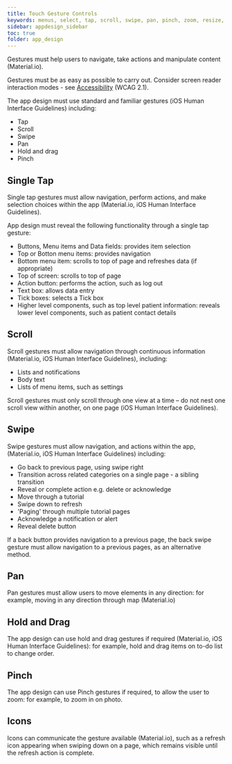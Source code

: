 ```yaml
---
title: Touch Gesture Controls
keywords: menus, select, tap, scroll, swipe, pan, pinch, zoom, resize, elements, components, behaviour,
sidebar: appdesign_sidebar
toc: true
folder: app_design 
---
```


Gestures must help users to navigate, take actions and manipulate content (Material.io).   

Gestures must be as easy as possible to carry out. Consider screen reader interaction modes - see [Accessibility](/accessibility.html) (WCAG 2.1). 
 
The app design must use standard and familiar gestures (iOS Human Interface Guidelines) including:
* Tap
* Scroll
* Swipe
* Pan
* Hold and drag   
* Pinch

## Single Tap 

Single tap gestures must allow navigation, perform actions, and make selection choices within the app (Material.io, iOS Human Interface Guidelines). 

App design must reveal the following functionality through a single tap gesture:

* Buttons, Menu items and Data fields: provides item selection
* Top or Botton menu items: provides navigation
* Bottom menu item: scrolls to top of page and refreshes data (if appropriate) 
* Top of screen: scrolls to top of page
* Action button: performs the action, such as log out 
* Text box: allows data entry
* Tick boxes: selects a Tick box
* Higher level components, such as top level patient information: reveals lower level components, such as patient contact details
 
## Scroll
Scroll gestures must allow navigation through continuous information (Material.io, iOS Human Interface Guidelines), including:  
* Lists and notifications
* Body text
* Lists of menu items, such as settings

Scroll gestures must only scroll through one view at a time – do not nest one scroll view within another, on one page (iOS Human Interface Guidelines).    

## Swipe 
Swipe gestures must allow navigation, and actions within the app, (Material.io, iOS Human Interface Guidelines) including:  
* Go back to previous page, using swipe right
* Transition across related categories on a single page - a sibling transition
* Reveal or complete action e.g. delete or acknowledge
* Move through a tutorial
* Swipe down to refresh
* 'Paging' through multiple tutorial pages
* Acknowledge a notification or alert
* Reveal delete button  

If a back button provides navigation to a previous page, the back swipe gesture must allow navigation to a previous pages, as an alternative method.
  
## Pan 
Pan gestures must allow users to move elements in any direction: for example, moving in any direction through map (Material.io)  

## Hold and Drag
The app design can use hold and drag gestures if required (Material.io, iOS Human Interface Guidelines): for example, hold and drag items on to-do list to change order.    

## Pinch
The app design can use Pinch gestures if required, to allow the user to zoom: for example, to zoom in on photo.  

## Icons
Icons can communicate the gesture available (Material.io), such as a refresh icon appearing when swiping down on a page, which remains visible until the refresh action is complete.
